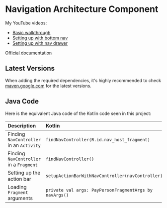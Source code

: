 # Navigation Architecture Component

My YouTube videos:
- [Basic walkthrough](https://www.youtube.com/watch?v=MtcRVVygP_g)
- [Setting up with bottom nav](https://youtu.be/ZAXvoRjdZuM)
- [Setting up with nav drawer](https://youtu.be/)

[Official documentation](https://developer.android.com/guide/navigation)

## Latest Versions

When adding the required dependencies, it's highly recommended to check [maven.google.com](http://maven.google.com) for the latest versions.

## Java Code

Here is the equivalent Java code of the Kotlin code seen in this project:

| Description                              | Kotlin                                                 | Java                                                                                                    |
|:-----------------------------------------|:-------------------------------------------------------|:--------------------------------------------------------------------------------------------------------|
| Finding `NavController` in an `Activity` | `findNavController(R.id.nav_host_fragment)`            | `Navigation.findNavController(this, R.id.nav_host_fragment)`                                            |
| Finding `NavController` in a `Fragment`  | `findNavController()`                                  | `NavHostFragment.findNavController(this)`                                                               |
| Setting up the action bar                | `setupActionBarWithNavController(navController)`       | `NavigationUI.setupActionBarWithNavController(this, navController)`                                     |
| Loading `Fragment` arguments             | `private val args: PayPersonFragmentArgs by navArgs()` | `PayPersonFragmentArgs args = PayPersonFragmentArgs.fromBundle(getArguments());` (in `onViewCreated()`) |
